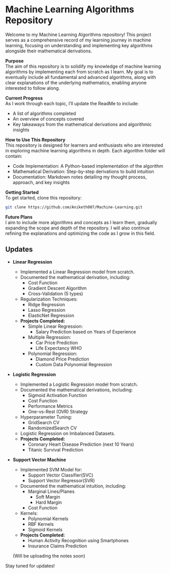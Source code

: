 # Machine Learning Algorithms Repository
Welcome to my Machine Learning Algorithms repository! This project serves as a comprehensive record of my learning journey in machine learning, focusing on understanding and implementing key algorithms alongside their mathematical derivations.

**Purpose**<br>
The aim of this repository is to solidify my knowledge of machine learning algorithms by implementing each from scratch as I learn. My goal is to eventually include all fundamental and advanced algorithms, along with clear explanations of the underlying mathematics, enabling anyone interested to follow along.

**Current Progress**<br>
As I work through each topic, I’ll update the ReadMe to include:

* A list of algorithms completed
* An overview of concepts covered
* Key takeaways from the mathematical derivations and algorithmic insights

**How to Use This Repository**<br>
This repository is designed for learners and enthusiasts who are interested in exploring machine learning algorithms in depth. Each algorithm folder will contain:

* Code Implementation: A Python-based implementation of the algorithm
* Mathematical Derivation: Step-by-step derivations to build intuition
* Documentation: Markdown notes detailing my thought process, approach, and key insights

**Getting Started**<br>
To get started, clone this repository:

```bash
git clone https://github.com/Aniketh007/Machine-Learning.git
```

**Future Plans**<br>
I aim to include more algorithms and concepts as I learn them, gradually expanding the scope and depth of the repository. I will also continue refining the explanations and optimizing the code as I grow in this field.

## Updates

- **Linear Regression**
  - Implemented a Linear Regression model from scratch.
  - Documented the mathematical derivation, including:
    - Cost Function
    - Gradient Descent Algorithm
    - Cross-Validation (5 types)
  - Regularization Techniques:
    - Ridge Regression
    - Lasso Regression
    - ElasticNet Regression
  - **Projects Completed:**
    - Simple Linear Regression:
      - Salary Prediction based on Years of Experience
    - Multiple Regression:
      - Car Price Prediction
      - Life Expectancy WHO
    - Polynomial Regression:
      - Diamond Price Prediction
      - Custom Data Polynomial Regression

        
- **Logistic Regression**
  - Implemented a Logistic Regression model from scratch.
  - Documented the mathematical derivations, including:
    - Sigmoid Activation Function
    - Cost Function
    - Performance Metrics
    - One-vs-Rest (OVR) Strategy
  - Hyperparameter Tuning:
    - GridSearch CV
    - RandomizedSearch CV
  - Logistic Regression on Imbalanced Datasets.
  - **Projects Completed:**
    - Coronary Heart Disease Prediction (next 10 Years)
    - Titanic Survival Prediction
   
      
- **Support Vector Machine**
  - Implemented SVM Model for:
    - Support Vector Classifier(SVC)
    - Support Vector Regressor(SVR)
  - Documented the mathematical intuition, including:
    - Marginal Lines/Planes
      - Soft Margin
      - Hard Margin
    - Cost Function
  - Kernels:
    - Polynomial Kernels
    - RBF Kernels
    - Sigmoid Kernels
  - **Projects Completed:**
    - Human Activity Recognition using Smartphones
    - Insurance Claims Prediction
      
  (Will be uploading the notes soon)


Stay tuned for updates!
